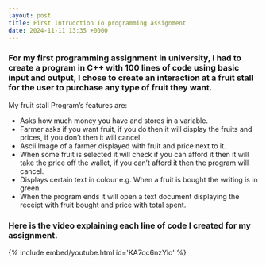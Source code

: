 ```yaml
---
layout: post
title: First Intrudction To programming assignment  
date: 2024-11-11 13:35 +0000
---
```


<h3>
For my first programming assignment in university, I had to create a program in C++ with 100 lines of code using basic input and output, I chose to create an interaction at a fruit stall for the user to purchase any type of fruit they want. 
</h3>

My fruit stall Program’s features are:
<ul>
	<li>Asks how much money you have and stores in a variable. </li>
    <li>Farmer asks if you want fruit, if you do then it will display the fruits and prices, if you don’t then it will cancel. </li>
	<li>Ascii Image of a farmer displayed with fruit and price next to it.  </li>
    <li> When some fruit is selected it will check if you can afford it then it will take the price off the wallet, if you can’t afford it then the program will cancel.</li>
    <li>Displays certain text in colour e.g. When a fruit is bought the writing is in green. </li>
    <li>When the program ends it will open a text document displaying the receipt with fruit bought and price with total spent.</li>
</ul>


<h3> Here is the video explaining each line of code I created for my assignment. </h3> 


{% include embed/youtube.html id='KA7qc6nzYlo' %}
